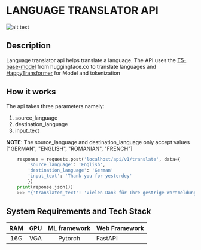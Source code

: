 # LANGUAGE TRANSLATOR API

![alt text](http://nyxcore.com/wp-content/uploads/2017/01/Mulang_Banner.jpg)

## Description

Language translator api helps translate a language.
The API uses the [T5-base-model](https://huggingface.co/t5-base) from huggingface.co to
translate languages and [HappyTransformer](https://happytransformer.com/text-to-text/) for
Model and tokenization

## How it works

The api takes three parameters namely:

1.  source_language
2.  destination_language
3.  input_text

**NOTE**: The source_language and destination_language only
accept values ["GERMAN", "ENGLISH", "ROMANIAN", "FRENCH"]

```python
    response = requests.post('localhost/api/v1/translate', data={
        'source_language': 'English',
        'destination_language': 'German'
        'input_text': 'Thank you for yesterdey'
        })
    print(reponse.json())
    >>> "{'translated_text': 'Vielen Dank für Ihre gestrige Wortmeldung'}"
```

## System Requirements and Tech Stack

| RAM | GPU | ML framework | Web Framework |
| :-: | :-: | :----------: | :------------ |
| 16G | VGA |   Pytorch    | FastAPI       |
